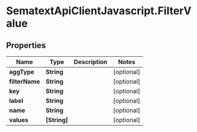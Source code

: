 # SematextApiClientJavascript.FilterValue

## Properties
| Name           | Type         | Description | Notes      |
| -------------- | ------------ | ----------- | ---------- |
| **aggType**    | **String**   |             | [optional] |
| **filterName** | **String**   |             | [optional] |
| **key**        | **String**   |             | [optional] |
| **label**      | **String**   |             | [optional] |
| **name**       | **String**   |             | [optional] |
| **values**     | **[String]** |             | [optional] |
